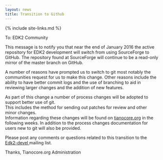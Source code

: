 ```yaml
---
layout: news
title: Transition to Github
---
```

{% include site-links.md %}

To: EDK2 Community

This message is to notify you that near the end of January 2016 the active repository for EDK2 development 
will switch from using SourceForge to GitHub.  The repository found at SourceForge will continue to be a 
read-only mirror of the master branch on GitHub.

A number of reasons have prompted us to switch to git most notably the communities request for us to make 
this change.  Other reasons include the ability to have better commit logs and the use of branching to aid
in reviewing larger changes and the addition of new features.

As part of this change a number of process changes will be adopted to support better use of git.  
This includes the method for sending out patches for review and other minor changes.  
Information regarding these changes will be found on  <a href="{{baseurl}}/tianocore.org">tianocore.org</a> in the following weeks.  In addition to the process changes documentation for users new to git will also be provided.

Please post any comments or questions related to this transition to the [Edk2-devel ]({{wiki}}/Edk2-devel) mailing list.

Thanks,
Tianocore.org Administration


